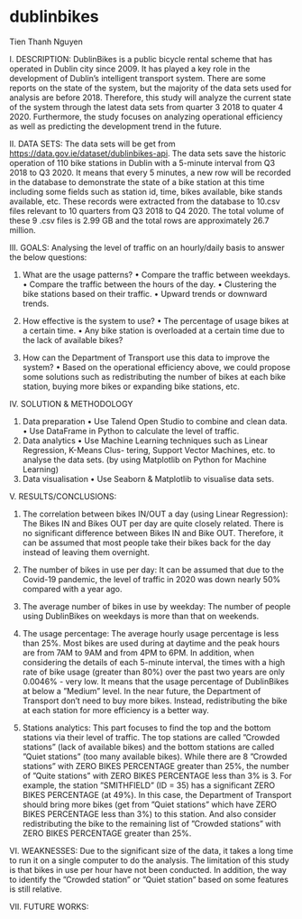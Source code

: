 # dublinbikes
Tien Thanh Nguyen


I. DESCRIPTION:
DublinBikes is a public bicycle rental scheme that has operated in Dublin city since 2009. It has played a key role in the development of Dublin’s intelligent transport system. There are some reports on the state of the system, but the majority of the data sets used for analysis are before 2018. Therefore, this study will analyze the current state of the system through the latest data sets from quarter 3 2018 to quater 4 2020. Furthermore, the study focuses on analyzing operational efficiency as well as predicting the development trend in the future.


II. DATA SETS:
The data sets will be get from https://data.gov.ie/dataset/dublinbikes-api. The data sets save the historic operation of 110 bike stations in Dublin with a 5-minute interval from Q3 2018 to Q3 2020. It means that every 5 minutes, a new row will be recorded in the database to demonstrate the state of a bike station at this time including some fields such as station id, time, bikes available, bike stands available, etc. These records were extracted from the database to 10.csv files relevant to 10 quarters from Q3 2018 to Q4 2020. The total volume of these 9 .csv files is 2.99 GB and the total rows are approximately 26.7 million.

III. GOALS:
Analysing the level of traffic on an hourly/daily basis to answer the below questions:
1. What are the usage patterns?
• Compare the traffic between weekdays.
• Compare the traffic between the hours of the day. • Clustering the bike stations based on their traffic. • Upward trends or downward trends.

2. How effective is the system to use?
• The percentage of usage bikes at a certain time.
• Any bike station is overloaded at a certain time due to the lack of available bikes?

3. How can the Department of Transport use this data to improve the system?
• Based on the operational efficiency above, we could propose some solutions such as redistributing the number of bikes at each bike station, buying more bikes or expanding bike stations, etc.

IV. SOLUTION & METHODOLOGY
1. Data preparation
• Use Talend Open Studio to combine and clean data.
• Use DataFrame in Python to calculate the level of traffic.
2. Data analytics
• Use Machine Learning techniques such as Linear Regression, K-Means Clus- tering, Support Vector Machines, etc. to analyse the data sets. (by using Matplotlib on Python for Machine Learning)
3. Data visualisation
• Use Seaborn & Matplotlib to visualise data sets.

V. RESULTS/CONCLUSIONS:
1. The correlation between bikes IN/OUT a day (using Linear Regression):
The Bikes IN and Bikes OUT per day are quite closely related. There is no significant difference between Bikes IN and Bike OUT. Therefore, it can be assumed that most people take their bikes back for the day instead of leaving them overnight.

2. The number of bikes in use per day:
It can be assumed that due to the Covid-19 pandemic, the level of traffic in 2020 was down nearly 50% compared with a year ago.

3. The average number of bikes in use by weekday:
The number of people using DublinBikes on weekdays is more than that on weekends.

4. The usage percentage:
The average hourly usage percentage is less than 25%.
Most bikes are used during at daytime and the peak hours are from 7AM to 9AM and from 4PM to 6PM. In addition, when considering the details of each 5-minute interval, the times with a high rate of bike usage (greater than 80%) over the past two years are only 0.0046% - very low. It means that the usage percentage of DublinBikes at below a ”Medium” level. In the near future, the Department of Transport don’t need to buy more bikes. Instead, redistributing the bike at each station for more efficiency is a better way.

5. Stations analytics:
This part focuses to find the top and the bottom stations via their level of traffic. The top stations are called ”Crowded stations” (lack of available bikes) and the bottom stations are called ”Quiet stations” (too many available bikes). While there are 8 ”Crowded stations” with ZERO BIKES PERCENTAGE greater than 25%, the number of ”Quite stations” with ZERO BIKES PERCENTAGE less than 3% is 3. For example, the station ”SMITHFIELD” (ID = 35) has a significant ZERO BIKES PERCENTAGE (at 49%). In this case, the Department of Transport should bring more bikes (get from ”Quiet stations” which have ZERO BIKES PERCENTAGE less than 3%) to this station. And also consider redistributing the bike to the remaining list of ”Crowded stations” with ZERO BIKES PERCENTAGE greater than 25%.

VI. WEAKNESSES:
Due to the significant size of the data, it takes a long time to run it on a single computer to do the analysis. The limitation of this study is that bikes in use per hour have not been conducted. In addition, the way to identify the ”Crowded station” or ”Quiet station” based on some features is still relative.

VII. FUTURE WORKS:
